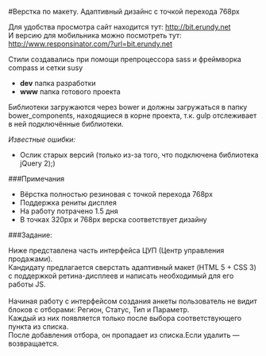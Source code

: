 #Верстка по макету. Адаптивный дизайнс с точкой перехода 768px

Для удобства просмотра сайт находится тут: http://bit.erundy.net<br/>
И версию для мобильника можно посмотреть тут: http://www.responsinator.com/?url=bit.erundy.net

Стили создавались при помощи препроцессора sass и фреймворка compass и сетки susy

* **dev** папка разработки
* **www** папка готового проекта


Библиотеки загружаются через bower и должны загружаться в папку bower_components, находящиеся в корне проекта, т.к. gulp отслеживает в ней подключённые библиотеки.


*Известные ошибки:*
* Ослик старых версий (только из-за того, что подключена библиотека jQuery 2);)

###Примечания
* Вёрстка полностью резиновая с точкой перехода 768px
* Поддержка рениты дисплея
* На работу потрачено 1.5 дня
* В точках 320px и 768px верска соответствует дизайну
 

###Задание:

Ниже представлена часть интерфейса ЦУП (Центр управления продажами). <br/>
Кандидату предлагается сверстать адаптивный макет (HTML 5 + CSS 3) с поддержкой ретина-дисплеев и написать необходимый для его работы JS. <br/><br/>
Начиная работу с интерфейсом создания анкеты пользователь не видит блоков с отборами: Регион, Статус, Тип и Параметр.<br/>
Каждый из них появляется только после выбора соответствующего пункта из списка.<br/>
После добавления отбора, он пропадает из списка.Если удалить — возвращается.